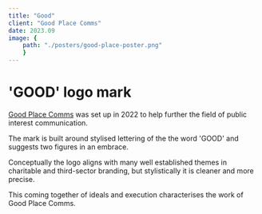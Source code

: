 ```yaml
---
title: "Good"
client: "Good Place Comms"
date: 2023.09
image: { 
	path: "./posters/good-place-poster.png" 
	}
---
```


# 'GOOD' logo mark

<a href="https://goodplacecomms.com">Good Place Comms</a> was set up in 2022 to help further the field of public interest communication.

The mark is built around stylised lettering of the the word 'GOOD' and suggests two figures in an embrace.

Conceptually the logo aligns with many well established themes in charitable and third-sector branding, but stylistically it is
cleaner and more precise.

This coming together of ideals and execution characterises the work of Good Place Comms.
